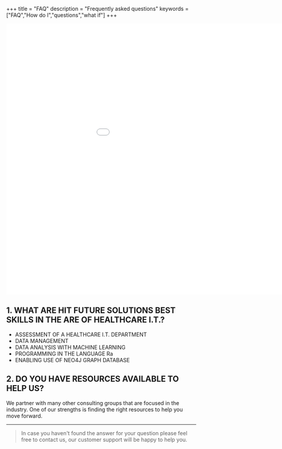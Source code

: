 +++
title = "FAQ"
description = "Frequently asked questions"
keywords = ["FAQ","How do I","questions","what if"]
+++


<iframe width="1080" height="720" src="/html/Taylor_Brett--Resume-2020.html" frameborder="0" allowfullscreen></iframe>


## 1. WHAT ARE HIT FUTURE SOLUTIONS BEST SKILLS IN THE ARE OF HEALTHCARE I.T.?

* ASSESSMENT OF A HEALTHCARE I.T. DEPARTMENT
* DATA MANAGEMENT
* DATA ANALYSIS WITH MACHINE LEARNING
* PROGRAMMING IN THE LANGUAGE Ra
* ENABLING USE OF NEO4J GRAPH DATABASE

## 2. DO YOU HAVE RESOURCES AVAILABLE TO HELP US?

We partner with many other consulting groups that are focused in the industry. One of our strengths is finding the right resources to help you move forward.

---

> In case you haven't found the answer for your question please feel free to contact us, our customer support will be happy to help you.
